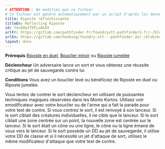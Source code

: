 ```yaml
---
# ATTENTION : Ne modifiez pas ce fichier
# Ce fichier est généré automatiquement par un script d'après les données du module Foundry VTT officiel et de sa traduction
title: Riposte réfléchissante
titleEn: Reflecting Riposte
id: Yec6UwJf5FLvAbZ4
urlFr: https://gitlab.com/pathfinder-fr/foundryvtt-pathfinder2-fr/-/blob/master/data/feats/Yec6UwJf5FLvAbZ4.htm
urlEn: https://gitlab.com/hooking/foundry-vtt---pathfinder-2e/-/blob/master/packs/data/feats.db/reflecting-riposte.json
layout: dons
---
```

**Prérequis** [Riposte en duel](riposte-en-duel.md), [Bouclier miroir](bouclier-miroir.md) ou [Riposte jumelée](riposte-jumelée.md)

**Déclencheur** Un adversaire lance un sort et vous obtenez une réussite critique au jet de sauvegarde contre lui.

**Conditions** Vous avez un bouclier levé ou bénéficiez de Riposte en duel ou Riposte jumelée.

Vous tentez de contrer le sort déclencheur en utilisant de puissantes techniques magiques observées dans les Monts Kortos. Utilisez votr emodificateur avec votre bouclier ou de l'arme qui a fait la parade pour votre test de contre. Si vous contrez le sort, il est renvoyé à son lanceur. Si le sort ciblait des créatures individuelles, il ne cible que le lanceur. Si le sort ciblait une zone centrée sur un point, la nouvelle zone est centrée sur le lanceur. Si le sort était un cône ou une ligne, le cône ou la ligne émane de vous vers le lanceur. Si le sort possède un DD au jet de sauvegarde, il utilise votre DD de classe et si il nécessité un jet d'attaque de sort, utilisez le même modificateur d'attaque que votre test de contre.
